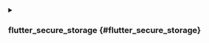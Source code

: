 <details>
<summary>

### flutter_secure_storage {#flutter_secure_storage}

</summary>

We use [flutter_secure_storage](https://pub.dev/packages/flutter_secure_storage) to implement the cross-platform persistent secure token storage. Under the hood:

- Keychain is used for iOS
- AES encryption is used for Android.

### Config Android version: {#config-android-version}

In [project]/android/app/build.gradle set minSdkVersion to >= 18.

```kotlin
  android {
      ...

      defaultConfig {
          ...
          minSdkVersion 18
          ...
      }
  }
```

### Disable autobackup: {#disable-autobackup}

:::note

By default Android backups data on Google Drive. It can cause exception java.security.InvalidKeyException:Failed to unwrap key.

:::

To avoid this, you can disable auto backup for your app or exclude sharedprefs from the FlutterSecureStorage.

1. To disable auto backup, go to your app manifest file and set the boolean value android:allowBackup:

   ```xml
   <manifest ... >
       ...
       <application
         android:allowBackup="false"
         android:fullBackupContent="false"
         ...
       >
           ...
       </application>
   </manifest>

   ```

2. Exclude sharedprefs from FlutterSecureStorage.

   If you need to enable the android:fullBackupContent for your app. Set up a backup rule to [exclude](https://developer.android.com/guide/topics/data/autobackup#IncludingFiles) the prefs used by the plugin:

   ```xml
   <application ...
     android:fullBackupContent="@xml/backup_rules">
   </application>
   ```

   ```xml
   <?xml version="1.0" encoding="utf-8"?>
   <full-backup-content>
     <exclude domain="sharedpref" path="FlutterSecureStorage"/>
   </full-backup-content>
   ```

   Please check [flutter_secure_storage](https://pub.dev/packages/flutter_secure_storage#configure-android-version) for more details.

</details>
